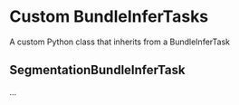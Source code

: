 # Custom BundleInferTasks

A custom Python class that inherits from a BundleInferTask

## SegmentationBundleInferTask

...
